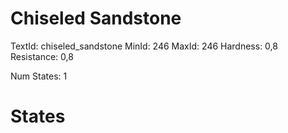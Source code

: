# Chiseled Sandstone
TextId: chiseled_sandstone
MinId: 246
MaxId: 246
Hardness: 0,8
Resistance: 0,8

Num States: 1
# States
```

```